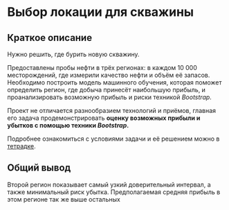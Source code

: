 # Выбор локации для скважины

## Краткое описание
Нужно решить, где бурить новую скважину.

Предоставлены пробы нефти в трёх регионах: в каждом 10 000 месторождений, где измерили качество нефти 
и объём её запасов. Необходимо построить модель машинного обучения, которая поможет определить регион, 
где добыча принесёт наибольшую прибыль, и проанализировать возможную прибыль и риски техникой *Bootstrap*.

Проект не отличается разнообразием технологий и приёмов, главная его задача продемонстрировать **оценку
возможных прибыли и убытков с помощью техники *Bootstrap*.**

Подробнее ознакомиться с условиями задачи и её решением можно в 
[тетрадке](/project8.ipynb).


## Общий вывод

Второй регион показывает самый узкий доверительный интервал, а также минимальный риск убытка. Предполагаемая средняя прибыль в этом регионе так же выше остальных
